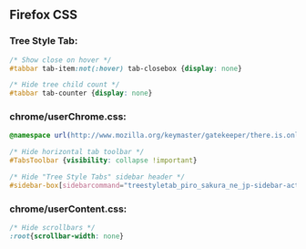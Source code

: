 ## Firefox CSS

### Tree Style Tab:

```css
/* Show close on hover */
#tabbar tab-item:not(:hover) tab-closebox {display: none}

/* Hide tree child count */
#tabbar tab-counter {display: none}
```

### chrome/userChrome.css:

```css
@namespace url(http://www.mozilla.org/keymaster/gatekeeper/there.is.only.xul);

/* Hide horizontal tab toolbar */
#TabsToolbar {visibility: collapse !important}

/* Hide "Tree Style Tabs" sidebar header */
#sidebar-box[sidebarcommand="treestyletab_piro_sakura_ne_jp-sidebar-action"] #sidebar-header {display: none}
```

### chrome/userContent.css:

```css
/* Hide scrollbars */
:root{scrollbar-width: none}
```
